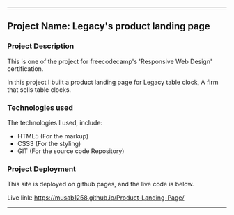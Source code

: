 <hr>

## Project Name: Legacy's product landing page

### Project Description
This is one of the project for freecodecamp's 'Responsive Web Design' certification.

In this project I built a product landing page for Legacy table clock, A firm that sells table clocks.

### Technologies used
The technologies I used, include:
* HTML5 (For the markup)
* CSS3 (For the styling)
* GIT (For the source code Repository)

### Project Deployment
This site is deployed on github pages, and the live code is below.

Live link: https://musab1258.github.io/Product-Landing-Page/

<hr>
